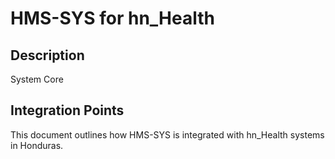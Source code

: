 # HMS-SYS for hn_Health

## Description

System Core

## Integration Points

This document outlines how HMS-SYS is integrated with hn_Health systems in Honduras.
